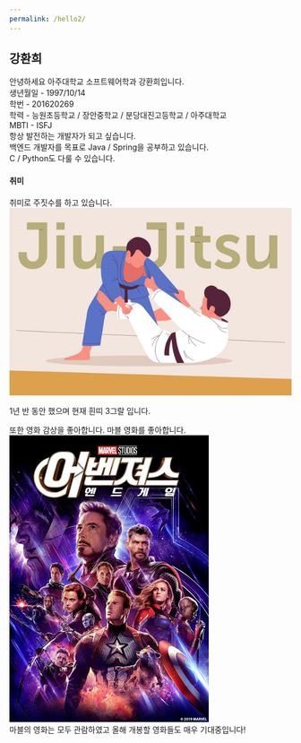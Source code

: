```yaml
---
permalink: /hello2/
---
```


## 강환희

안녕하세요 아주대학교 소프트웨어학과 강환희입니다.  
생년월일 - 1997/10/14  
학번 - 201620269  
학력 - 능원초등학교 / 장안중학교 / 분당대진고등학교 / 아주대학교  
MBTI - ISFJ  
항상 발전하는 개발자가 되고 싶습니다.  
백엔드 개발자를 목표로 Java / Spring을 공부하고 있습니다.  
C / Python도 다룰 수 있습니다.


#### 취미

취미로 주짓수를 하고 있습니다.  
![jiujitsu](img1.jpg "jiujitsu")  

1년 반 동안 했으며 현재 흰띠 3그랄 입니다.  

또한 영화 감상을 좋아합니다. 마블 영화를 좋아합니다.  
![movie](img2.jpg "movie")  
마블의 영화는 모두 관람하였고 올해 개봉할 영화들도 매우 기대중입니다!

